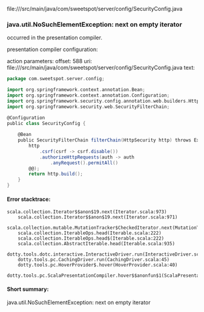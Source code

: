 file://<WORKSPACE>/src/main/java/com/sweetspot/server/config/SecurityConfig.java
### java.util.NoSuchElementException: next on empty iterator

occurred in the presentation compiler.

presentation compiler configuration:


action parameters:
offset: 588
uri: file://<WORKSPACE>/src/main/java/com/sweetspot/server/config/SecurityConfig.java
text:
```scala
package com.sweetspot.server.config;

import org.springframework.context.annotation.Bean;
import org.springframework.context.annotation.Configuration;
import org.springframework.security.config.annotation.web.builders.HttpSecurity;
import org.springframework.security.web.SecurityFilterChain;

@Configuration
public class SecurityConfig {
    
    @Bean
    public SecurityFilterChain filterChain(HttpSecurity http) throws Exception {
        http
            .csrf(csrf -> csrf.disable())
            .authorizeHttpRequests(auth -> auth
                .anyRequest().permitAll()
        @@);
        return http.build();
    }
}

```



#### Error stacktrace:

```
scala.collection.Iterator$$anon$19.next(Iterator.scala:973)
	scala.collection.Iterator$$anon$19.next(Iterator.scala:971)
	scala.collection.mutable.MutationTracker$CheckedIterator.next(MutationTracker.scala:76)
	scala.collection.IterableOps.head(Iterable.scala:222)
	scala.collection.IterableOps.head$(Iterable.scala:222)
	scala.collection.AbstractIterable.head(Iterable.scala:935)
	dotty.tools.dotc.interactive.InteractiveDriver.run(InteractiveDriver.scala:164)
	dotty.tools.pc.CachingDriver.run(CachingDriver.scala:45)
	dotty.tools.pc.HoverProvider$.hover(HoverProvider.scala:40)
	dotty.tools.pc.ScalaPresentationCompiler.hover$$anonfun$1(ScalaPresentationCompiler.scala:389)
```
#### Short summary: 

java.util.NoSuchElementException: next on empty iterator